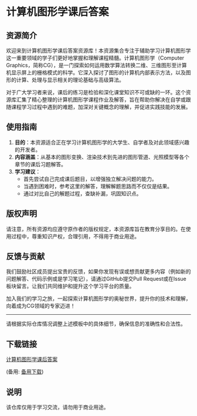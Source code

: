# 计算机图形学课后答案

## 资源简介

欢迎来到计算机图形学课后答案资源库！本资源集合专注于辅助学习计算机图形学这一重要领域的学子们更好地掌握和理解课程精髓。计算机图形学（Computer Graphics，简称CG），是一门探索如何运用数学算法转换二维、三维图形至计算机显示屏上的栅格模式的科学。它深入探讨了图形的计算机内部表示方法，以及图形的计算、处理与显示相关的理论基础与高级算法。

对于广大学习者来说，课后的练习是检验和深化课堂知识不可或缺的一环。这个资源库汇集了精心整理的计算机图形学课程作业及解答，旨在帮助你解决在自学或跟随课程学习过程中遇到的难题，加深对关键概念的理解，并促进实践技能的发展。

## 使用指南

1. **目的**：本资源适合正在学习计算机图形学的大学生、自学者及对此领域感兴趣的开发者。
2. **内容涵盖**：从基本的图形变换、渲染技术到先进的图形管道、光照模型等各个章节的课后习题解答。
3. **学习建议**：
   - 首先尝试自己完成课后题目，以增强独立解决问题的能力。
   - 当遇到困难时，参考这里的解答，理解解题思路而不仅仅是结果。
   - 通过对比自己的解题过程，查缺补漏，巩固知识点。

## 版权声明

请注意，所有资源均应遵守原作者的版权规定，本资源库旨在教育分享目的。在使用过程中，尊重知识产权，合理引用，不得用于商业用途。

## 反馈与贡献

我们鼓励社区成员提出宝贵的反馈，如果你发现有误或想贡献更多内容（例如新的问题解答、代码示例或是学习笔记），请通过GitHub提交Pull Request或在Issue板块留言。让我们共同维护和提升这个学习平台的质量。

加入我们的学习之旅，一起探索计算机图形学的奥秘世界，提升你的技术和理解，向着成为CG领域的专家迈进！

---

请根据实际仓库情况调整上述模板中的具体细节，确保信息的准确性和合法性。

## 下载链接
[计算机图形学课后答案](https://pan.quark.cn/s/e2c096a466b0) 

(备用: [备用下载](https://pan.baidu.com/s/1tJiczDgqUMENr_ZohWadDA?pwd=1234))

## 说明

该仓库仅用于学习交流，请勿用于商业用途。
